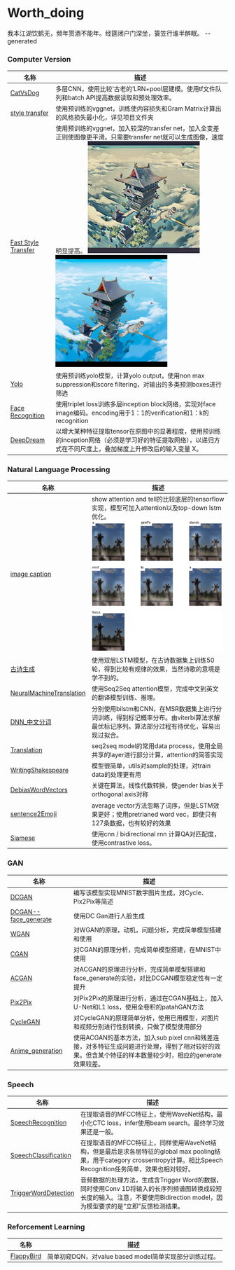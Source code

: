 # Worth_doing

我本江湖饮鹤无，频年贳酒不能年。经筵闭户门深坐，簑笠行谁半醉眠。 --generated

### Computer Version

| 名称                                      | 描述                                                         |
| ----------------------------------------- | ------------------------------------------------------------ |
| [CatVsDog](CatVsDog/)                     | 多层CNN，使用比较‘古老的’LRN+pool层建模。使用tf文件队列和batch API提高数据读取和预处理效率。 |
| [style transfer](style_tansfer/)          | 使用预训练的vggnet，训练使内容损失和Gram Matrix计算出的风格损失最小化，详见项目文件夹 |
| [Fast Style Transfer](FastStyleTransfer/) | 使用预训练的vggnet，加入较深的transfer net，加入全变差正则使图像更平滑。只需要transfer net就可以生成图像，速度明显提高。  ![img](FastStyleTransfer/pic1.png)![img](FastStyleTransfer/pic2.png) |
| [Yolo](Yolo/)                             | 使用预训练yolo模型，计算yolo output，使用non max suppression和score filtering，对输出的多类预测boxes进行筛选 |
| [Face Recognition](FaceRecognition/)      | 使用triplet loss训练多层inception block网络，实现对face image编码。encoding用于1：1的verification和1：k的recognition |
| [DeepDream](DeepDream/)                   | 以增大某种特征提取tensor在原图中的显著程度，使用预训练的inception网络（必须是学习好的特征提取网络），以递归方式在不同尺度上，叠加梯度上升修改后的输入变量 X。 |

### Natural Language Processing

| 名称                                                  | 描述                                                         |
| ----------------------------------------------------- | ------------------------------------------------------------ |
| [image caption](image_caption/)                       | show attention and tell的比较底层的tensorflow实现，模型可加入attention以及top-down lstm优化。  ![img](image_caption/pic3.png) |
| [古诗生成](古诗生成/)                                 | 使用双层LSTM模型，在古诗数据集上训练50轮，得到比较有规律的效果，当然诗歌的意境是学不到的。 |
| [NeuralMachineTranslation](NeuralMachineTranslation/) | 使用Seq2Seq attention模型，完成中文到英文的翻译模型训练、推理。 |
| [DNN_中文分词](DNN_中文分词/)                         | 分别使用bilstm和CNN，在MSR数据集上进行分词训练，得到标记概率分布。由viterbi算法求解最优标记序列。算法部分过程有待优化，容易出现过拟合。 |
| [Translation](Translation/)                           | seq2seq model的常用data process，使用全局共享的layer进行部分计算，attention的简答实现 |
| [WritingShakespeare](WritingShakespeare/)             | 模型很简单，utils对sample的处理，对train data的处理更有用    |
| [DebiasWordVectors](DebiasWordVectors/)               | 关键在算法，线性代数转换，使gender bias关于orthogonal axis对称 |
| [sentence2Emoji](sentence2Emoji/)                     | average vector方法忽略了词序，但是LSTM效果更好；使用pretrianed word vec，即使只有127条数据，也有较好的效果 |
| [Siamese](Siamese/)                     | 使用cnn / bidirectional rnn 计算QA对匹配度，使用contrastive loss。 |

### GAN

| 名称                                          | 描述                                                         |
| --------------------------------------------- | ------------------------------------------------------------ |
| [DCGAN](DCGAN/)                               | 编写该模型实现MNIST数字图片生成，对Cycle、Pix2Pix等简述      |
| [DCGAN--face_generate](DCGAN--face_generate/) | 使用DC Gan进行人脸生成                                       |
| [WGAN](WGAN/)                                 | 对WGAN的原理，动机，问题分析，完成简单模型搭建和使用         |
| [CGAN](CGAN/)                                 | 对CGAN的原理分析，完成简单模型搭建，在MNIST中使用            |
| [ACGAN](ACGAN/)                               | 对ACGAN的原理进行分析，完成简单模型搭建和face_generate的实验，对比DCGAN模型稳定性有一定提升 |
| [Pix2Pix](Pix2Pix/)                           | 对Pix2Pix的原理进行分析，通过在CGAN基础上，加入U-Net和L1 loss，使用全卷积的patahGAN方法 |
| [CycleGAN](CycleGAN/)                         | 对CycleGAN的原理简单分析，使用已用模型，对图片和视频分别进行性别转换，只做了模型使用部分 |
| [Anime_generation](Anime_generation/)         | 使用ACGAN的基本方法，加入sub pixel cnn和残差连接，对多特征生成问题进行处理，得到了相对较好的效果。但含某个特征的样本数量较少时，相应的generate效果较差。 |

### Speech

| 名称                                          | 描述                                                         |
| --------------------------------------------- | ------------------------------------------------------------ |
| [SpeechRecognition](SpeechRecognition/)       | 在提取语音的MFCC特征上，使用WaveNet结构，最小化CTC loss，infer使用beam search。最终学习效果还是一般。 |
| [SpeechClassification](SpeechClassification/) | 在提取语音的MFCC特征上，同样使用WaveNet结构，但是最后是求各层特征的global max pooling结果，用于category crossentropy计算。相比Speech Recognition任务简单，效果也相对较好。 |
| [TriggerWordDetection](TriggerWordDetection/) | 音频数据的处理方法，生成含Trigger Word的数据，同时使用Conv 1D将输入的长序列频谱图转换成较短长度的输入。注意，不要使用Bidirection model，因为模型要求的是“立即”反馈检测结果。 |

### Reforcement Learning

| 名称                      | 描述                                                    |
| ------------------------- | ------------------------------------------------------- |
| [FlappyBird](FlappyBird/) | 简单初窥DQN，对value based model简单实现部分训练过程。 |

